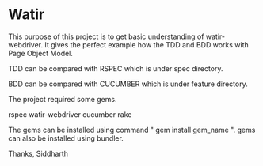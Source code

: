 # Watir

This purpose of this project is to get basic understanding of watir-webdriver.
It gives the perfect example how the TDD and BDD works with Page Object Model.

TDD can be compared with RSPEC which is under spec directory.

BDD can be compared with CUCUMBER which is under feature directory.

The project required some gems.

rspec
watir-webdriver
cucumber
rake

The gems can be installed using command " gem install gem_name ".
gems can also be installed using bundler.

Thanks,
Siddharth

